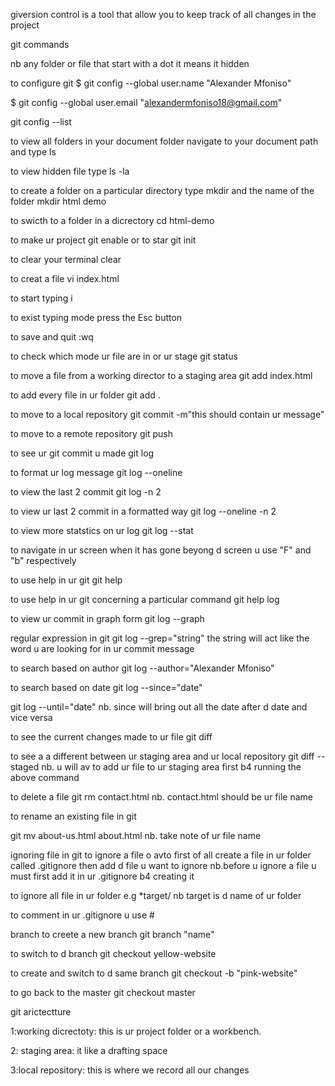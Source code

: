 giversion control is a tool that allow you to keep track of all changes in the project      

git commands

nb any folder or file that start with a dot it means it hidden

to configure git
$ git config --global user.name "Alexander Mfoniso"

$ git config --global user.email "alexandermfoniso18@gmail.com"

 git config --list

to view all folders in your document folder
navigate to your document path and type ls

to view hidden file
type ls -la

to create a folder on a particular directory type mkdir and the name of the folder
mkdir html demo

to swicth to a folder in a dicrectory
cd html-demo

to make ur project git enable or to star
git init

to clear your terminal
clear

to creat a file
vi index.html

to start typing 
i

to exist typing mode
press the Esc button

to save and quit
:wq

to check which mode ur file are in or ur stage 
git status

to move a file from a working director to a staging area
git add index.html

to add every file in ur folder 
git add .

to move to a local repository
git commit -m"this should contain ur message"

to move to a remote repository
git push
	
to see ur git commit u made
git log


 to format ur log message
git log --oneline

to view the last 2 commit
git log -n 2

to view ur last 2 commit in a formatted way
git log --oneline -n 2

to view more statstics on ur log
git log --stat

to navigate in ur screen when it has gone beyong d screen
u use "F" and "b" respectively

to use help in ur git
git help


to use help in ur git concerning a particular command
git help log

to view ur commit in graph form
git log --graph 



regular expression in git
git log --grep="string"
the string will act like the word u are looking for in ur commit message


to search based on author
git log --author="Alexander Mfoniso"

to search based on date
git log --since="date"

git log --until="date"
nb. since will  bring out all the date after d date and vice versa


to see the current changes made to ur file
git diff

to see a  a different between ur staging area and ur local repository
git diff --staged
nb. u will av to add ur file to  ur staging area first b4 running the above command

to delete a file
git rm contact.html
nb. contact.html should be ur file name

to rename an existing file in git

git mv about-us.html about.html
nb. take note of ur file name

ignoring file in git
to ignore a file o avto first of all create a file in ur folder called .gitignore  then add d file u want to ignore 
nb.before u ignore a file u must first add it in ur .gitignore b4 creating it

to ignore all file in ur folder
e.g *target/
nb target is d name of ur folder


to comment in ur .gitignore u use #



branch
to creete a new branch
git branch "name" 

to switch to d branch
git checkout yellow-website

to create and switch to d same branch
 git checkout -b "pink-website"

 to go back to the master
 git checkout master



git arictectture

1:working dicrectoty: this is ur project folder or a workbench.

2: staging area: it like a drafting space 

3:local repository: this is where we record all our changes											                         
